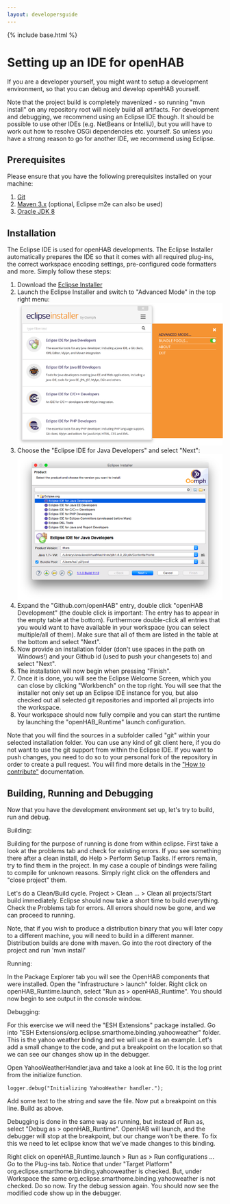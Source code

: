 ```yaml
---
layout: developersguide
---
```


{% include base.html %}

# Setting up an IDE for openHAB

If you are a developer yourself, you might want to setup a development environment, so that you can debug and develop openHAB yourself.

Note that the project build is completely mavenized - so running "mvn install" on any repository root will nicely build all artifacts. For development and debugging, we recommend using an Eclipse IDE though. It should be possible to use other IDEs (e.g. NetBeans or IntelliJ), but you will have to work out how to resolve OSGi dependencies etc. yourself. So unless you have a strong reason to go for another IDE, we recommend using Eclipse.

## Prerequisites

Please ensure that you have the following prerequisites installed on your machine:

1. [Git](https://git-scm.com/downloads)
1. [Maven 3.x](https://maven.apache.org/download.cgi) (optional, Eclipse m2e can also be used)
1. [Oracle JDK 8](http://www.oracle.com/technetwork/java/javase/downloads/jdk8-downloads-2133151.html)

## Installation

The Eclipse IDE is used for openHAB developments. The Eclipse Installer automatically prepares the IDE so that it comes with all required plug-ins, the correct workspace encoding settings, pre-configured code formatters and more. Simply follow these steps:

1. Download the [Eclipse Installer](https://wiki.eclipse.org/Eclipse_Installer)
2. Launch the Eclipse Installer and switch to "Advanced Mode" in the top right menu:
![Step 0](images/ide0.png)
3. Choose the "Eclipse IDE for Java Developers" and select "Next":
![Step 1](images/ide1.png)
4. Expand the "Github.com/openHAB" entry, double click "openHAB Development" (the double click is important: The entry has to appear in the empty table at the bottom). Furthermore double-click all entries that you would want to have available in your workspace (you can select multiple/all of them). Make sure that all of them are listed in the table at the bottom and select "Next".
5. Now provide an installation folder (don't use spaces in the path on Windows!) and your Github id (used to push your changesets to) and select "Next".
6. The installation will now begin when pressing "Finish".
7. Once it is done, you will see the Eclipse Welcome Screen, which you can close by clicking "Workbench" on the top right. You will see that the installer not only set up an Eclipse IDE instance for you, but also checked out all selected git repositories and imported all projects into the workspace. 
8. Your workspace should now fully compile and you can start the runtime by launching the "openHAB_Runtime" launch configuration.

Note that you will find the sources in a subfolder called "git" within your selected installation folder. You can use any kind of git client here, if you do not want to use the git support from within the Eclipse IDE.
If you want to push changes, you need to do so to your personal fork of the repository in order to create a pull request. You will find more details in the ["How to contribute"](../../../CONTRIBUTING.md) documentation.

## Building, Running and Debugging

Now that you have the development environment set up, let's try to build, run and debug.

Building:

Building for the purpose of running is done from within eclipse. First take a look at the problems tab and check for existing errors. If you see something there after a clean install, do Help > Perform Setup Tasks. If errors remain, try to find them in the project. In my case a couple of bindings were failing to compile for unknown reasons. Simply right click on the offenders and "close project" them.

Let's do a Clean/Build cycle. Project > Clean ... > Clean all projects/Start build immediately. Eclipse should now take a short time to build everything. Check the Problems tab for errors. All errors should now be gone, and we can proceed to running.

Note, that if you wish to produce a distribution binary that you will later copy to a different machine, you will need to build in a different manner. Distribution builds are done with maven. Go into the root directory of the project and run 'mvn install'

Running:

In the Package Explorer tab you will see the OpenHAB components that were installed. Open the "Infrastructure > launch" folder. Right click on openHAB_Runtime.launch, select "Run as > openHAB_Runtime". You should now begin to see output in the console window.

Debugging:

For this exercise we will need the "ESH Extensions" package installed. Go into "ESH Extensions/org.eclipse.smarthome.binding.yahooweather" folder. This is the yahoo weather binding and we will use it as an example. Let's add a small change to the code, and put a breakpoint on the location so that we can see our changes show up in the debugger.

Open YahooWeatherHandler.java and take a look at line 60. It is the log print from the initialize function.

    logger.debug("Initializing YahooWeather handler.");

Add some text to the string and save the file. Now put a breakpoint on this line. Build as above.

Debugging is done in the same way as running, but instead of Run as, select "Debug as > openHAB_Runtime". OpenHAB will launch, and the debugger will stop at the breakpoint, but our change won't be there. To fix this we need to let eclipse know that we've made changes to this binding.

Right click on openHAB_Runtime.launch > Run as > Run configurations ... Go to the Plug-ins tab. Notice that under "Target Platform" org.eclipse.smarthome.binding.yahooweather is checked. But, under Workspace the same org.eclipse.smarthome.binding.yahooweather is not checked. Do so now. Try the debug session again. You should now see the modified code show up in the debugger.


